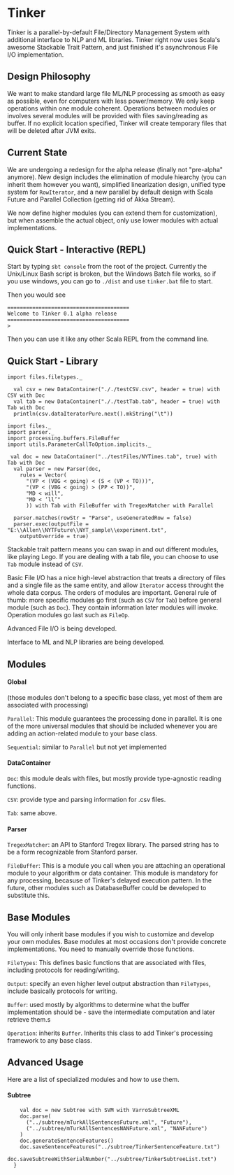# Tinker
Tinker is a parallel-by-default File/Directory Management System with additional interface to NLP and ML libraries. Tinker right now uses Scala's awesome Stackable Trait Pattern, and just finished it's asynchronous File I/O implementation.

## Design Philosophy

We want to make standard large file ML/NLP processing as smooth as easy as possible, even for computers with less power/memory. We only keep operations within one module coherent. Operations between modules or involves several modules will be provided with files saving/reading as buffer. If no explicit location specified, Tinker will create temporary files that will be deleted after JVM exits.

## Current State

We are undergoing a redesign for the alpha release (finally not "pre-alpha" anymore). New design includes the elimination of module hiearchy (you can inherit them however you want), simplified linearization design, unified type system for `RowIterator`, and a new parallel by default design with Scala Future and Parallel Collection (getting rid of Akka Stream).

We now define higher modules (you can extend them for customization), but when assemble the actual object, only use lower modules with actual implementations.

## Quick Start - Interactive (REPL)

Start by typing `sbt console` from the root of the project. Currently the Unix/Linux Bash script is broken, but the Windows Batch file works, so if you use windows, you can go to `./dist` and use `tinker.bat` file to start.

Then you would see

```
=======================================
Welcome to Tinker 0.1 alpha release
=======================================
>
```

Then you can use it like any other Scala REPL from the command line.

## Quick Start - Library

```
import files.filetypes._

  val csv = new DataContainer("././testCSV.csv", header = true) with CSV with Doc
  val tab = new DataContainer("././testTab.tab", header = true) with Tab with Doc
  println(csv.dataIteratorPure.next().mkString("\t"))
```

```
import files._
import parser._
import processing.buffers.FileBuffer
import utils.ParameterCallToOption.implicits._

 val doc = new DataContainer("../testFiles/NYTimes.tab", true) with Tab with Doc
  val parser = new Parser(doc,
    rules = Vector(
      "(VP < (VBG < going) < (S < (VP < TO)))",
      "(VP < (VBG < going) > (PP < TO))",
      "MD < will",
      "MD < ‘ll’"
      )) with Tab with FileBuffer with TregexMatcher with Parallel

  parser.matches(rowStr = "Parse", useGeneratedRow = false)
  parser.exec(outputFile = "E:\\Allen\\NYTFuture\\NYT_sample\\experiment.txt",
    outputOverride = true)
```

Stackable trait pattern means you can swap in and out different modules, like playing Lego. If you are dealing with a tab file, you can choose to use `Tab` module instead of `CSV`.

Basic File I/O has a nice high-level abstraction that treats a directory of files and a single file as the same entity, and allow `Iterator` access throught the whole data corpus. The orders of modules are important. General rule of thumb: more specific modules go first (such as `CSV` for `Tab`) before general module (such as `Doc`). They contain information later modules will invoke. Operation modules go last such as `FileOp`.

Advanced File I/O is being developed.

Interface to ML and NLP libraries are being developed.

## Modules

#### Global

(those modules don't belong to a specific base class, yet most of them are associated with processing)

`Parallel`: This module guarantees the processing done in parallel. It is one of the more universal modules that should be included whenever you are adding an action-related module to your base class.

`Sequential`: similar to `Parallel` but not yet implemented

#### DataContainer

`Doc`: this module deals with files, but mostly provide type-agnostic reading functions.

`CSV`: provide type and parsing information for .csv files.

`Tab`: same above.

#### Parser

`TregexMatcher`: an API to Stanford Tregex library. The parsed string has to be a form recognizable from Stanford parser.

`FileBuffer`: This is a module you call when you are attaching an operational module to your algorithm or data container. This module is mandatory for any processing, becasuse of Tinker's delayed execution pattern. In the future, other modules such as DatabaseBuffer could be developed to substitute this.

## Base Modules

You will only inherit base modules if you wish to customize and develop your own modules. Base modules at most occasions don't provide concrete implementations. You need to manually override those functions.

`FileTypes`: This defines basic functions that are associated with files, including protocols for reading/writing.

`Output`: specify an even higher level output abstraction than `FileTypes`, include basically protocols for writing.

`Buffer`: used mostly by algorithms to determine what the buffer implementation should be - save the intermediate computation and later retrieve them.s

`Operation`: inherits `Buffer`. Inherits this class to add Tinker's processing framework to any base class.


## Advanced Usage

Here are a list of specialized modules and how to use them.

#### Subtree

```
    val doc = new Subtree with SVM with VarroSubtreeXML
    doc.parse(
      ("../subtree/mTurkAllSentencesFuture.xml", "Future"),
      ("../subtree/mTurkAllSentencesNANFuture.xml", "NANFuture")
    )
    doc.generateSentenceFeatures()
    doc.saveSentenceFeatures("../subtree/TinkerSentenceFeature.txt")
    doc.saveSubtreeWithSerialNumber("../subtree/TinkerSubtreeList.txt")
  }
```




